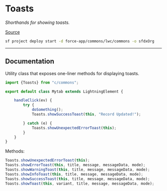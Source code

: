 # Toasts
*Shorthands for showing toasts.*

[Source](https://github.com/pkozuchowski/Apex-Opensource-Library/blob/master/force-app/commons/lwc/commons/toastUtils.js)
```bash
sf project deploy start -d force-app/commons/lwc/commons -o sfdxOrg
```

---
## Documentation
Utility class that exposes one-liner methods for displaying toasts.

```javascript
import {Toasts} from "c/commons";

export default class Mytab extends LightningElement {

    handleClick(ev) {
        try {
            doSomething();
            Toasts.showSuccessToast(this, "Record Updated!");

        } catch (e) {
            Toasts.showUnexpectedErrorToast(this);
        }
    }
}
```

Methods:
```javascript
Toasts.showUnexpectedErrorToast(this);
Toasts.showErrorToast(this, title, message, messageData, mode);
Toasts.showWarningToast(this, title, message, messageData, mode);
Toasts.showInfoToast(this, title, message, messageData, mode);
Toasts.showSuccessToast(this, title, message, messageData, mode);
Toasts.showToast(this, variant, title, message, messageData, mode);
```